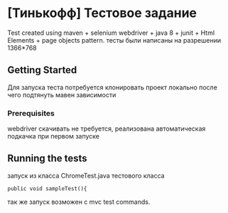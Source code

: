 # [Тинькофф] Тестовое задание

Test created using maven + selenium webdriver + java 8 + junit + Html Elements + page objects pattern. 
тесты были написаны на разрешении 1366*768

## Getting Started

Для запуска теста потребуется клонировать проект локально после чего подтянуть мавен зависимости


### Prerequisites

webdriver скачивать не требуется, реализована автоматическая подкачка при первом запуске

## Running the tests
запуск из класса ChromeTest.java тестового класса
```
public void sampleTest(){
```
так же запуск возможен с mvc test commands.
